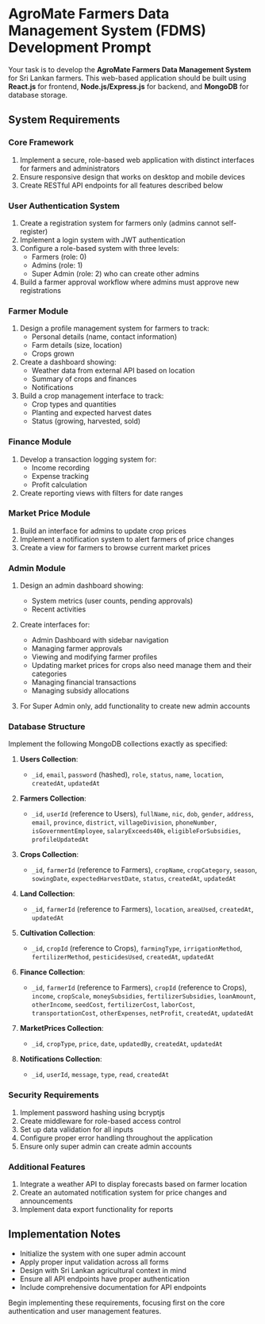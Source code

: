 # AgroMate Farmers Data Management System (FDMS) Development Prompt

Your task is to develop the **AgroMate Farmers Data Management System** for Sri Lankan farmers. This web-based application should be built using **React.js** for frontend, **Node.js/Express.js** for backend, and **MongoDB** for database storage.

## System Requirements

### Core Framework
1. Implement a secure, role-based web application with distinct interfaces for farmers and administrators
2. Ensure responsive design that works on desktop and mobile devices
3. Create RESTful API endpoints for all features described below

### User Authentication System
1. Create a registration system for farmers only (admins cannot self-register)
2. Implement a login system with JWT authentication
3. Configure a role-based system with three levels:
    - Farmers (role: 0)
    - Admins (role: 1)
    - Super Admin (role: 2) who can create other admins
4. Build a farmer approval workflow where admins must approve new registrations

### Farmer Module
1. Design a profile management system for farmers to track:
    - Personal details (name, contact information)
    - Farm details (size, location)
    - Crops grown
2. Create a dashboard showing:
    - Weather data from external API based on location
    - Summary of crops and finances
    - Notifications
3. Build a crop management interface to track:
    - Crop types and quantities
    - Planting and expected harvest dates
    - Status (growing, harvested, sold)

### Finance Module
1. Develop a transaction logging system for:
    - Income recording
    - Expense tracking
    - Profit calculation
2. Create reporting views with filters for date ranges

### Market Price Module
1. Build an interface for admins to update crop prices
2. Implement a notification system to alert farmers of price changes
3. Create a view for farmers to browse current market prices

### Admin Module
1. Design an admin dashboard showing:
    - System metrics (user counts, pending approvals)
    - Recent activities
2. Create interfaces for:
    - Admin Dashboard with sidebar navigation
    - Managing farmer approvals
    - Viewing and modifying farmer profiles
    - Updating market prices for crops also need manage them and their categories
    - Managing financial transactions
    - Managing subsidy allocations
    
3. For Super Admin only, add functionality to create new admin accounts

### Database Structure
Implement the following MongoDB collections exactly as specified:

1. **Users Collection**:
    - `_id`, `email`, `password` (hashed), `role`, `status`, `name`, `location`, `createdAt`, `updatedAt`

2. **Farmers Collection**:
    - `_id`, `userId` (reference to Users), `fullName`, `nic`, `dob`, `gender`, `address`, `email`, `province`, `district`, `villageDivision`, `phoneNumber`, `isGovernmentEmployee`, `salaryExceeds40k`, `eligibleForSubsidies`, `profileUpdatedAt`

3. **Crops Collection**:
    - `_id`, `farmerId` (reference to Farmers), `cropName`, `cropCategory`, `season`, `sowingDate`, `expectedHarvestDate`, `status`, `createdAt`, `updatedAt`

4. **Land Collection**:
    - `_id`, `farmerId` (reference to Farmers), `location`, `areaUsed`, `createdAt`, `updatedAt`

5. **Cultivation Collection**:
    - `_id`, `cropId` (reference to Crops), `farmingType`, `irrigationMethod`, `fertilizerMethod`, `pesticidesUsed`, `createdAt`, `updatedAt`

6. **Finance Collection**:
    - `_id`, `farmerId` (reference to Farmers), `cropId` (reference to Crops), `income`, `cropScale`, `moneySubsidies`, `fertilizerSubsidies`, `loanAmount`, `otherIncome`, `seedCost`, `fertilizerCost`, `laborCost`, `transportationCost`, `otherExpenses`, `netProfit`, `createdAt`, `updatedAt`

7. **MarketPrices Collection**:
    - `_id`, `cropType`, `price`, `date`, `updatedBy`, `createdAt`, `updatedAt`

8. **Notifications Collection**:
    - `_id`, `userId`, `message`, `type`, `read`, `createdAt`

### Security Requirements
1. Implement password hashing using bcryptjs
2. Create middleware for role-based access control
3. Set up data validation for all inputs
4. Configure proper error handling throughout the application
5. Ensure only super admin can create admin accounts

### Additional Features
1. Integrate a weather API to display forecasts based on farmer location
2. Create an automated notification system for price changes and announcements
3. Implement data export functionality for reports

## Implementation Notes
- Initialize the system with one super admin account
- Apply proper input validation across all forms
- Design with Sri Lankan agricultural context in mind
- Ensure all API endpoints have proper authentication
- Include comprehensive documentation for API endpoints

Begin implementing these requirements, focusing first on the core authentication and user management features.
